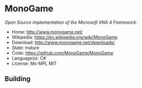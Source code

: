 # MonoGame

_Open Source implementation of the Microsoft XNA 4 Framework._

- Home: http://www.monogame.net/
- Wikipedia: https://en.wikipedia.org/wiki/MonoGame
- Download: http://www.monogame.net/downloads/
- State: mature
- Code: https://github.com/MonoGame/MonoGame
- Language(s): C#
- License: Ms-MPL MIT

## Building


